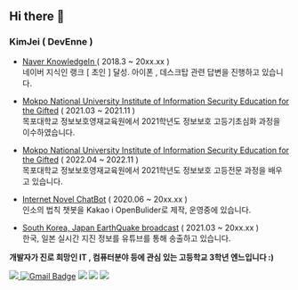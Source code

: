 

Hi there 👋
---

### KimJei ( DevEnne )

- [ Naver KnowledgeIn ](https://kin.naver.com/profile/index.nhn?u=R8c0kCLxWl94Smo6czVBxj1ypxx2esJaBY5JIOj7VmA%3D) ( 2018.3 ~ 20xx.xx )   
네이버 지식인 랭크 [ 초인 ] 달성. 아이폰 , 데스크탑 관련 답변을 진행하고 있습니다.
 
- [Mokpo National University Institute of Information Security Education for the Gifted](http://secu.mokpo.ac.kr/index.9is?contentUid=4a94e39d5f702dab015f8fa6b7e414b2) ( 2021.03 ~ 2021.11 )    
목포대학교 정보보호영재교육원에서 2021학년도 정보보호 고등기초심화 과정을 이수하였습니다.

- [Mokpo National University Institute of Information Security Education for the Gifted](http://secu.mokpo.ac.kr/index.9is?contentUid=4a94e39d5f702dab015f8fa6b7e414b2) ( 2022.04 ~ 2022.11 )    
목포대학교 정보보호영재교육원에서 2021학년도 정보보호 고등전문 과정을 배우고 있습니다.

- [Internet Novel ChatBot](https://hamdan.kr) ( 2020.06 ~ 20xx.xx )    
인소의 법칙 챗봇을 Kakao i OpenBulider로 제작, 운영중에 있습니다.

- [South Korea, Japan EarthQuake broadcast](https://www.youtube.com/channel/UC1qV_PQoqh5gIoOLgpKZgvA) ( 2021.03 ~ 20xx.xx )    
한국, 일본 실시간 지진 정보를 유튜브를 통해 송출하고 있습니다.

**개발자가 진로 희망인 IT , 컴퓨터분야 등에 관심 있는 고등학교 3학년 엔느입니다 :)**

 <a href="https://hits.seeyoufarm.com"><img src="https://hits.seeyoufarm.com/api/count/incr/badge.svg?url=https%3A%2F%2Fgithub.com%2FDevEnne%2Fhit-counter&count_bg=%2379C83D&title_bg=%23555555&icon=&icon_color=%23E7E7E7&title=hits&edge_flat=false"/> </a>[![Gmail Badge](https://img.shields.io/badge/Gmail-d14836?style=flat-square&logo=Gmail&logoColor=white&link=mailto:1509@gmail.com)](mailto:1509@gmail.com)
 <img src="https://img.shields.io/badge/HTML-E34F26?style=flat-square&logo=HTML5&logoColor=white"/> <img src="https://img.shields.io/badge/PHP-777BB4?style=flat-square&logo=PHP&logoColor=white"/></a> <img src="https://img.shields.io/badge/Python-3776AB?style=flat-square&logo=Python&logoColor=white"/></a> 


